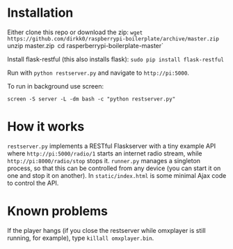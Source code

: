 Installation
============

Either clone this repo or download the zip:
`wget https://github.com/dirkk0/raspberrypi-boilerplate/archive/master.zip
`unzip master.zip`
`cd rasperberrypi-boilerplate-master`

Install flask-restful (this also installs flask):
`sudo pip install flask-restful`

Run with `python restserver.py` and navigate to `http://pi:5000`.

To run in background use screen:

`screen -S server -L -dm bash -c "python restserver.py"`

How it works
============

`restserver.py` implements a RESTful Flaskserver with a tiny example API where `http://pi:5000/radio/1` starts an internet radio stream, while `http://pi:8000/radio/stop` stops it. `runner.py` manages a singleton process, so that this can be controlled from any device (you can start it on one and stop it on another). In `static/index.html` is some minimal Ajax code to control the API.


Known problems
==============
If the player hangs (if you close the restserver while omxplayer is still running, for example), type `killall omxplayer.bin`.